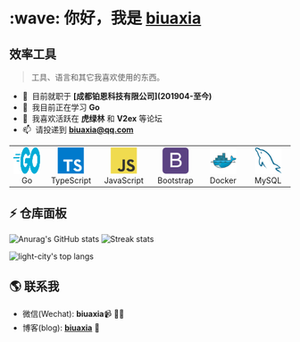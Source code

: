 <h1 align="left" id="macropower-title">:wave: 你好，我是 <a href="https://www.biuaxia.cn/" target="_blank">biuaxia</a></h1>

<h2 align="left" id="macropower-tech">效率工具</h2>

> 工具、语言和其它我喜欢使用的东西。

- :office: &nbsp;目前就职于 **[成都铂恩科技有限公司]\(201904-至今\)**
- :seedling: &nbsp;我目前正在学习 **Go**
- :speech_balloon: &nbsp;我喜欢活跃在 **虎绿林** 和 **V2ex** 等论坛
- :mailbox: &nbsp;请投递到 **[biuaxia@qq.com](mailto:biuaxia@qq.com)**

<table>
  <tr>
    <td align="center" width="96">
      <img src="./img/go-flat.svg" width="48" height="48" alt="Golang" />
      <br>Go
    </td>
    <td align="center" width="96">
      <img src="./img/typescript-original.svg" width="48" height="48" alt="TypeScript" />
      <br>TypeScript
    </td>
    <td align="center" width="96">
      <img src="./img/javascript-original.svg" width="48" height="48" alt="JavaScript" />
      <br>JavaScript
    </td>
    <td align="center" width="96">
      <img src="./img/bootstrap-plain.svg" width="48" height="48" alt="Bootstrap" />
      <br>Bootstrap
    </td>
    <td align="center" width="96"> 
      <img src="./img/docker-original.svg" width="48" height="48" alt="Docker" />
      <br>Docker
    </td>
    <td align="center"  width="96">
      <img src="./img/mysql-original.svg" width="48" height="48" alt="MySQL" />
      <br>MySQL
    </td>
  </tr>
</table>

## ⚡ 仓库面板

![Anurag's GitHub stats](https://github-readme-stats.vercel.app/api?username=biuaxia&theme=cobalt2&show_icons=true)
![Streak stats](https://github-readme-streak-stats.herokuapp.com/?user=biuaxia&show_icons=true&theme=tokyonight)
<p align='left'>
  <img align="top" src="https://github-readme-stats.vercel.app/api/top-langs/?username=biuaxia&bg_color=071A2C&line_height=20&text_color=FFFFFF" alt="light-city's top langs"/>
</p>

## 🌎 联系我

- 微信(Wechat): **biuaxia**📹 ✍🏾
- 博客(blog): **[biuaxia](https://www.biuaxia.cn/)** 🍭

